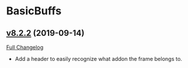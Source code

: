 # BasicBuffs

## [v8.2.2](https://github.com/funkydude/BasicBuffs/tree/v8.2.2) (2019-09-14)
[Full Changelog](https://github.com/funkydude/BasicBuffs/compare/v8.2.1...v8.2.2)

- Add a header to easily recognize what addon the frame belongs to.  
